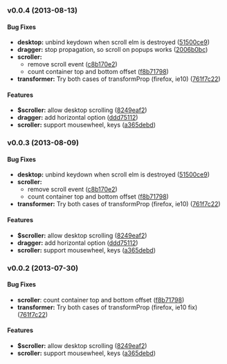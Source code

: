 <a name="v0.0.4"></a>
### v0.0.4 (2013-08-13)


#### Bug Fixes

* **desktop:** unbind keydown when scroll elm is destroyed ([51500ce9](http://github.com/ajoslin/angular-scrolly/commit/51500ce93087f5e62e84207e465722710afc3d17))
* **dragger:** stop propagation, so scroll on popups works ([2006b0bc](http://github.com/ajoslin/angular-scrolly/commit/2006b0bc658c78d4349ef718b860c557cd3a7e97))
* **scroller:**
  * remove scroll event ([c8b170e2](http://github.com/ajoslin/angular-scrolly/commit/c8b170e29728d488ec4a312c19a9e7f60f07245b))
  * count container top and bottom offset ([f8b71798](http://github.com/ajoslin/angular-scrolly/commit/f8b71798c7acfddf8dca6912f50245479ecdc358))
* **transformer:** Try both cases of transformProp (firefox, ie10) ([761f7c22](http://github.com/ajoslin/angular-scrolly/commit/761f7c22450c6c56cd96c079ec658ddcfcef3044))


#### Features

* **$scroller:** allow desktop scrolling ([8249eaf2](http://github.com/ajoslin/angular-scrolly/commit/8249eaf25049025a014e9439e8febb0b5e190100))
* **dragger:** add horizontal option ([ddd75112](http://github.com/ajoslin/angular-scrolly/commit/ddd75112c88b3616f9d313d8ff233dcdbb2763f2))
* **scroller:** support mousewheel, keys ([a365debd](http://github.com/ajoslin/angular-scrolly/commit/a365debd03e7fafcc2fe83bc34d0fbdaebbe4074))

<a name="v0.0.3"></a>
### v0.0.3 (2013-08-09)

#### Bug Fixes

* **desktop:** unbind keydown when scroll elm is destroyed ([51500ce9](http://github.com/ajoslin/angular-scrolly/commit/51500ce93087f5e62e84207e465722710afc3d17))
* **scroller:**
  * remove scroll event ([c8b170e2](http://github.com/ajoslin/angular-scrolly/commit/c8b170e29728d488ec4a312c19a9e7f60f07245b))
  * count container top and bottom offset ([f8b71798](http://github.com/ajoslin/angular-scrolly/commit/f8b71798c7acfddf8dca6912f50245479ecdc358))
* **transformer:** Try both cases of transformProp (firefox, ie10) ([761f7c22](http://github.com/ajoslin/angular-scrolly/commit/761f7c22450c6c56cd96c079ec658ddcfcef3044))


#### Features

* **$scroller:** allow desktop scrolling ([8249eaf2](http://github.com/ajoslin/angular-scrolly/commit/8249eaf25049025a014e9439e8febb0b5e190100))
* **dragger:** add horizontal option ([ddd75112](http://github.com/ajoslin/angular-scrolly/commit/ddd75112c88b3616f9d313d8ff233dcdbb2763f2))
* **scroller:** support mousewheel, keys ([a365debd](http://github.com/ajoslin/angular-scrolly/commit/a365debd03e7fafcc2fe83bc34d0fbdaebbe4074))

<a name="v0.0.2"></a>
### v0.0.2 (2013-07-30)

#### Bug Fixes

* **scroller**: count container top and bottom offset ([f8b71798](http://github.com/ajoslin/angular-scrolly/commit/f8b71798c7acfddf8dca6912f50245479ecdc358))
* **transformer:** Try both cases of transformProp (firefox, ie10 fix) ([761f7c22](http://github.com/ajoslin/angular-scrolly/commit/761f7c22450c6c56cd96c079ec658ddcfcef3044))

#### Features

* **$scroller:** allow desktop scrolling ([8249eaf2](http://github.com/ajoslin/angular-scrolly/commit/8249eaf25049025a014e9439e8febb0b5e190100))
* **scroller:** support mousewheel, keys ([a365debd](http://github.com/ajoslin/angular-scrolly/commit/a365debd03e7fafcc2fe83bc34d0fbdaebbe4074))
